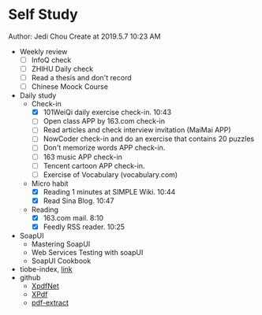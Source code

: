 # Self Study

Author: Jedi Chou
Create at 2019.5.7 10:23 AM

* Weekly review
  -[ ] InfoQ check
  -[ ] ZHIHU Daily check
  -[ ] Read a thesis and don't record
  -[ ] Chinese Moock Course

* Daily study
  * Check-in
    -[x] 101WeiQi daily exercise check-in. 10:43
    -[ ] Open class APP by 163.com check-in
    -[ ] Read articles and check interview invitation (MaiMai APP)
    -[ ] NowCoder check-in and do an exercise that contains 20 puzzles
    -[ ] Don't memorize words APP check-in.
    -[ ] 163 music APP check-in
    -[ ] Tencent cartoon APP check-in.
    -[ ] Exercise of Vocabulary (vocabulary.com)

  * Micro habit
    -[x] Reading 1 minutes at SIMPLE Wiki. 10:44
    -[x] Read Sina Blog. 10:47

  * Reading
    -[x] 163.com mail. 8:10
    -[x] Feedly RSS reader. 10:25

* SoapUI
  * Mastering SoapUI
  * Web Services Testing with soapUI
  * SoapUI Cookbook
* tiobe-index, [link](https://www.tiobe.com/tiobe-index/)
* github
  * [XpdfNet](https://github.com/gqy117/XpdfNet)
  * [XPdf](https://github.com/fzani/xpdf)
  * [pdf-extract](https://github.com/poulfoged/pdf-extract)
